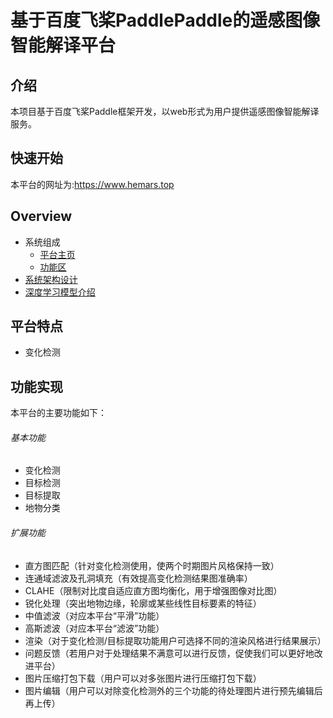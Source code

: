 # 基于百度飞桨PaddlePaddle的遥感图像智能解译平台
## 介绍
本项目基于百度飞桨Paddle框架开发，以web形式为用户提供遥感图像智能解译服务。
## 快速开始
本平台的网址为:https://www.hemars.top
## Overview
* 系统组成
  * [平台主页](docs/overview/design.md)
  * [功能区](docs/overview/design.md)
* [系统架构设计](docs/overview/architecture.md)
* [深度学习模型介绍](docs/overview/code_framework.md)
## 平台特点
- 变化检测
## 功能实现
本平台的主要功能如下：
###### 基本功能
- 变化检测
- 目标检测
- 目标提取
- 地物分类
###### 扩展功能
- 直方图匹配（针对变化检测使用，使两个时期图片风格保持一致）
- 连通域滤波及孔洞填充（有效提高变化检测结果图准确率）
- CLAHE（限制对比度自适应直方图均衡化，用于增强图像对比图）
- 锐化处理（突出地物边缘，轮廓或某些线性目标要素的特征）
- 中值滤波（对应本平台“平滑”功能）
- 高斯滤波（对应本平台“滤波”功能）
- 渲染（对于变化检测/目标提取功能用户可选择不同的渲染风格进行结果展示）
- 问题反馈（若用户对于处理结果不满意可以进行反馈，促使我们可以更好地改进平台）
- 图片压缩打包下载（用户可以对多张图片进行压缩打包下载）
- 图片编辑（用户可以对除变化检测外的三个功能的待处理图片进行预先编辑后再上传）
